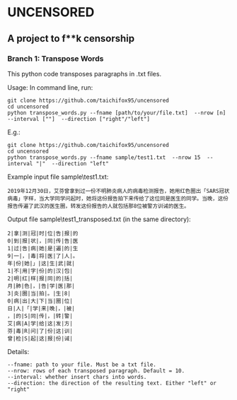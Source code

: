 # UNCENSORED
## A project to f**k censorship

### Branch 1: Transpose Words

This python code transposes paragraphs in .txt files.


Usage:
In command line, run:
```
git clone https://github.com/taichifox95/uncensored
cd uncensored
python transpose_words.py --fname [path/to/your/file.txt]  --nrow [n]  --interval [""]  --direction ["right"/"left"]
```

E.g.:

```
git clone https://github.com/taichifox95/uncensored
cd uncensored
python transpose_words.py --fname sample/test1.txt  --nrow 15  --interval "|"  --direction "left"
```

Example input file sample\test1.txt:
```
2019年12月30日，艾芬曾拿到过一份不明肺炎病人的病毒检测报告，她用红色圈出「SARS冠状病毒」字样，当大学同学问起时，她将这份报告拍下来传给了这位同是医生的同学。当晚，这份报告传遍了武汉的医生圈，转发这份报告的人就包括那8位被警方训诫的医生。
```

Output file sample\test1_transposed.txt (in the same directory):

```
2|拿|测|冠|时|位|告|报|的
0|到|报|状|，|同|传|告|医
1|过|告|病|她|是|遍|的|生
9|一|，|毒|将|医|了|人|。
年|份|她|」|这|生|武|就|
1|不|用|字|份|的|汉|包|
2|明|红|样|报|同|的|括|
月|肺|色|，|告|学|医|那|
3|炎|圈|当|拍|。|生|8|
0|病|出|大|下|当|圈|位|
日|人|「|学|来|晚|，|被|
，|的|S|同|传|，|转|警|
艾|病|A|学|给|这|发|方|
芬|毒|R|问|了|份|这|训|
曾|检|S|起|这|报|份|诫|
```

Details:

```
--fname: path to your file. Must be a txt file.
--nrow: rows of each transposed paragraph. Default = 10.
--interval: whether insert chars into words. 
--direction: the direction of the resulting text. Either "left" or "right"
```